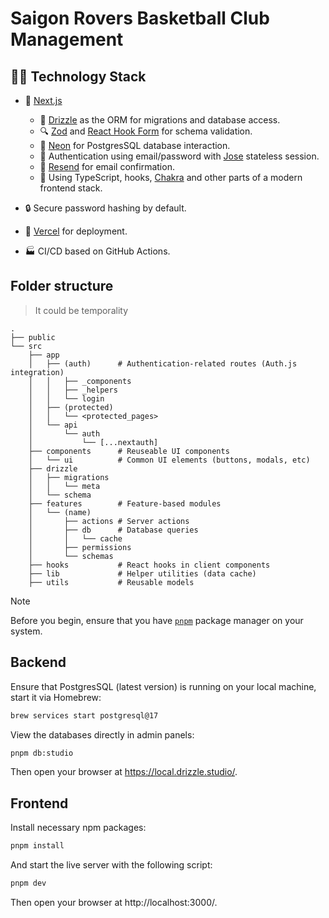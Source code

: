 # Saigon Rovers Basketball Club Management

## 🧑‍💻 Technology Stack

- 🚀 [Next.js](https://nextjs.org/)

  - 🧰 [Drizzle](https://orm.drizzle.team/) as the ORM for migrations and database access.
  - 🔍 [Zod](https://zod.dev/) and [React Hook Form](https://react-hook-form.com/) for schema validation.
  - 💾 [Neon](https://vercel.com/marketplace/neon) for PostgresSQL database interaction.
  - 🔑 Authentication using email/password with [Jose](https://www.npmjs.com/package/jose) stateless session.
  - 📩 [Resend](https://resend.com/) for email confirmation.
  - 💃 Using TypeScript, hooks, [Chakra](https://chakra-ui.com/) and other parts of a modern frontend stack.

- 🔒 Secure password hashing by default.
- 🚢 [Vercel](http://vercel.com/) for deployment.
- 🏭 CI/CD based on GitHub Actions.

## Folder structure

> It could be temporality

```
.
├── public
└── src
    ├── app
    │   ├── (auth)      # Authentication-related routes (Auth.js integration)
    │   │   ├── _components
    │   │   ├── _helpers
    │   │   └── login
    │   ├── (protected)
    │   │   └── <protected_pages>
    │   └── api
    │       └── auth
    │           └── [...nextauth]
    ├── components      # Reuseable UI components
    │   └── ui          # Common UI elements (buttons, modals, etc)
    ├── drizzle
    │   ├── migrations
    │   │   └── meta
    │   └── schema
    ├── features        # Feature-based modules
    │   └── (name)
    │       ├── actions # Server actions
    │       ├── db      # Database queries
    │       │   └── cache
    │       ├── permissions
    │       └── schemas
    ├── hooks           # React hooks in client components
    ├── lib             # Helper utilities (data cache)
    ├── utils           # Reusable models
```

> [!NOTE]  
> Before you begin, ensure that you have [`pnpm`](https://pnpm.io/) package manager on your system.

## Backend

Ensure that PostgresSQL (latest version) is running on your local machine, start it via Homebrew:

```bash
brew services start postgresql@17
```

View the databases directly in admin panels:

```bash
pnpm db:studio
```

Then open your browser at https://local.drizzle.studio/.

## Frontend

Install necessary npm packages:

```bash
pnpm install
```

And start the live server with the following script:

```bash
pnpm dev
```

Then open your browser at http://localhost:3000/.
